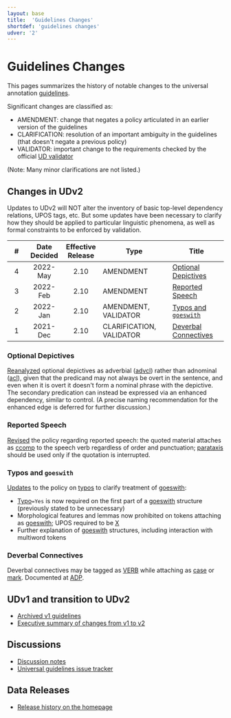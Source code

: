 ```yaml
---
layout: base
title:  'Guidelines Changes'
shortdef: 'guidelines changes'
udver: '2'
---
```


# Guidelines Changes

This pages summarizes the history of notable changes to the universal annotation [guidelines](guidelines.html).

Significant changes are classified as: 
- AMENDMENT: change that negates a policy articulated in an earlier version of the guidelines
- CLARIFICATION: resolution of an important ambiguity in the guidelines (that doesn't negate a previous policy)
- VALIDATOR: important change to the requirements checked by the official [UD validator](https://github.com/UniversalDependencies/tools/)

(Note: Many minor clarifications are not listed.)

## Changes in UDv2

Updates to UDv2 will NOT alter the inventory of basic top-level dependency relations, UPOS tags, etc. 
But some updates have been necessary to clarify how they should be applied to particular linguistic phenomena, as well as formal constraints to be enforced by validation.


| &nbsp;&nbsp;#&nbsp;&nbsp; | Date<br>Decided | Effective<Br>Release | Type                     | Title                                         |
|:-:|:------------:|:-----------------:|--------------------------|-----------------------------------------------|
| 4 | 2022-May     | 2.10              | AMENDMENT                | [Optional Depictives](#optional-depictives)   |
| 3 | 2022-Feb     | 2.10              | AMENDMENT                | [Reported Speech](#reported-speech)           |
| 2 | 2022-Jan     | 2.10              | AMENDMENT, VALIDATOR     | [Typos and `goeswith`](#typos-and-goeswith)   |
| 1 | 2021-Dec     | 2.10              | CLARIFICATION, VALIDATOR | [Deverbal Connectives](#deverbal-connectives) |

### Optional Depictives

[Reanalyzed](https://github.com/UniversalDependencies/docs/pull/866) optional depictives as adverbial ([advcl]()) rather than adnominal ([acl]()), given that the predicand may not always be overt in the sentence, and even when it is overt it doesn't form a nominal phrase with the depictive. The secondary predication can instead be expressed via an enhanced dependency, similar to control. (A precise naming recommendation for the enhanced edge is deferred for further discussion.)
  
### Reported Speech

[Revised](https://github.com/UniversalDependencies/docs/pull/850) the policy regarding reported speech: the quoted material attaches as [ccomp]() to the speech verb regardless of order and punctuation; [parataxis]() should be used only if the quotation is interrupted.

### Typos and `goeswith`

[Updates](https://github.com/UniversalDependencies/docs/pull/838) to the policy on [typos](u/overview/typos.html) to clarify treatment of [goeswith]():
   * [Typo]()`=Yes` is now required on the first part of a [goeswith]() structure (previously stated to be unnecessary)
   * Morphological features and lemmas now prohibited on tokens attaching as [goeswith](); UPOS required to be [X]()
   * Further explanation of [goeswith]() structures, including interaction with multiword tokens

### Deverbal Connectives

Deverbal connectives may be tagged as [VERB]() while attaching as [case]() or [mark](). Documented at [ADP]().

## UDv1 and transition to UDv2

- [Archived v1 guidelines](/docsv1/)
- [Executive summary of changes from v1 to v2](/v2/summary.html)

## Discussions

- [Discussion notes](/discussion.html)
- [Universal guidelines issue tracker](https://github.com/UniversalDependencies/docs/issues)

## Data Releases

- [Release history on the homepage](/#download)
